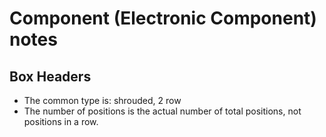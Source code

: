 # Component (Electronic Component) notes
## Box Headers
- The common type is: shrouded, 2 row
- The number of positions is the actual number of total positions, not positions in a row.
